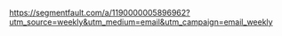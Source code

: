 https://segmentfault.com/a/1190000005896962?utm_source=weekly&utm_medium=email&utm_campaign=email_weekly
